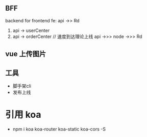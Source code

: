 ## BFF
backend for frontend
fe: api ->> Rd
1. api -> userCenter
2. api -> orderCenter
// 速度到达理论上线
api ->>> node ->>> Rd

## vue 上传图片

## 工具
- 脚手架cli
- 发布上线
# 引用 koa
- npm i koa koa-router koa-static koa-cors -S